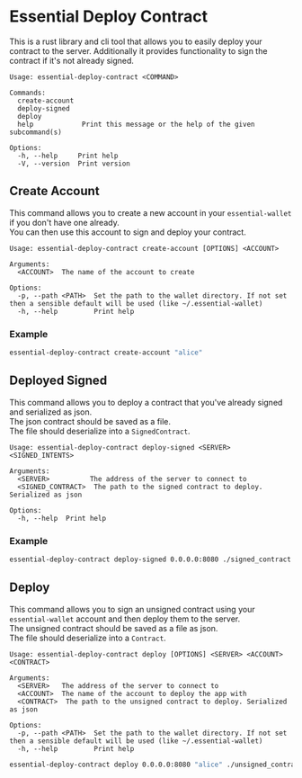 # Essential Deploy Contract 
This is a rust library and cli tool that allows you to easily deploy your contract to the server.
Additionally it provides functionality to sign the contract if it's not already signed.


```
Usage: essential-deploy-contract <COMMAND>

Commands:
  create-account  
  deploy-signed   
  deploy          
  help            Print this message or the help of the given subcommand(s)

Options:
  -h, --help     Print help
  -V, --version  Print version
```
## Create Account
This command allows you to create a new account in your `essential-wallet` if you don't have one already. \
You can then use this account to sign and deploy your contract.

```
Usage: essential-deploy-contract create-account [OPTIONS] <ACCOUNT>

Arguments:
  <ACCOUNT>  The name of the account to create

Options:
  -p, --path <PATH>  Set the path to the wallet directory. If not set then a sensible default will be used (like ~/.essential-wallet)
  -h, --help         Print help
```
### Example
```bash
essential-deploy-contract create-account "alice"
```
## Deployed Signed
This command allows you to deploy a contract that you've already signed and serialized as json. \
The json contract should be saved as a file. \
The file should deserialize into a `SignedContract`.
```
Usage: essential-deploy-contract deploy-signed <SERVER> <SIGNED_INTENTS>

Arguments:
  <SERVER>          The address of the server to connect to
  <SIGNED_CONTRACT>  The path to the signed contract to deploy. Serialized as json

Options:
  -h, --help  Print help
```
### Example
```bash
essential-deploy-contract deploy-signed 0.0.0.0:8080 ./signed_contract.json
```
## Deploy
This command allows you to sign an unsigned contract using your `essential-wallet` account and then deploy them to the server. \
The unsigned contract should be saved as a file as json. \
The file should deserialize into a `Contract`.
```
Usage: essential-deploy-contract deploy [OPTIONS] <SERVER> <ACCOUNT> <CONTRACT>

Arguments:
  <SERVER>   The address of the server to connect to
  <ACCOUNT>  The name of the account to deploy the app with
  <CONTRACT>  The path to the unsigned contract to deploy. Serialized as json

Options:
  -p, --path <PATH>  Set the path to the wallet directory. If not set then a sensible default will be used (like ~/.essential-wallet)
  -h, --help         Print help
```
```bash
essential-deploy-contract deploy 0.0.0.0:8080 "alice" ./unsigned_contract.json
```